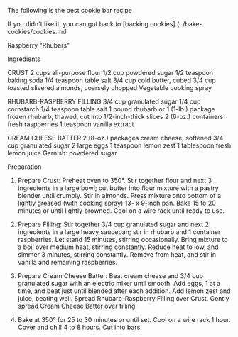 The following is the best cookie bar recipe

If you didn't like it, you can got back to [backing cookies] (../bake-cookies/cookies.md

Raspberry "Rhubars"

Ingredients

CRUST 
2 cups all-purpose flour
1/2 cup powdered sugar
1/2 teaspoon baking soda
1/4 teaspoon table salt 
3/4 cup cold butter, cubed
3/4 cup toasted slivered almonds, coarsely chopped 
Vegetable cooking spray 

RHUBARB-RASPBERRY FILLING
3/4 cup granulated sugar
1/4 cup cornstarch
1/4 teaspoon table salt
1 pound rhubarb or 1 (1-lb.) package frozen rhubarb, thawed, cut into 1/2-inch-thick slices
2 (6-oz.) containers fresh raspberries 
1 teaspoon vanilla extract 

CREAM CHEESE BATTER 
2 (8-oz.) packages cream cheese, softened
3/4 cup granulated sugar
2 large eggs
1 teaspoon lemon zest
1 tablespoon fresh lemon juice
Garnish: powdered sugar

Preparation

1. Prepare Crust: Preheat oven to 350°. Stir together flour and next 3 ingredients in a large bowl; cut butter into flour mixture with a pastry blender until crumbly. Stir in almonds. Press mixture onto bottom of a lightly greased (with cooking spray) 13- x 9-inch pan. Bake 15 to 20 minutes or until lightly browned. Cool on a wire rack until ready to use.

2. Prepare Filling: Stir together 3/4 cup granulated sugar and next 2 ingredients in a large heavy saucepan; stir in rhubarb and 1 container raspberries. Let stand 15 minutes, stirring occasionally. Bring mixture to a boil over medium heat, stirring constantly. Reduce heat to low, and simmer 3 minutes, stirring constantly. Remove from heat, and stir in vanilla and remaining raspberries.

3. Prepare Cream Cheese Batter: Beat cream cheese and 3/4 cup granulated sugar with an electric mixer until smooth. Add eggs, 1 at a time, and beat just until blended after each addition. Add lemon zest and juice, beating well. Spread Rhubarb-Raspberry Filling over Crust. Gently spread Cream Cheese Batter over filling.

4. Bake at 350° for 25 to 30 minutes or until set. Cool on a wire rack 1 hour. Cover and chill 4 to 8 hours. Cut into bars.
